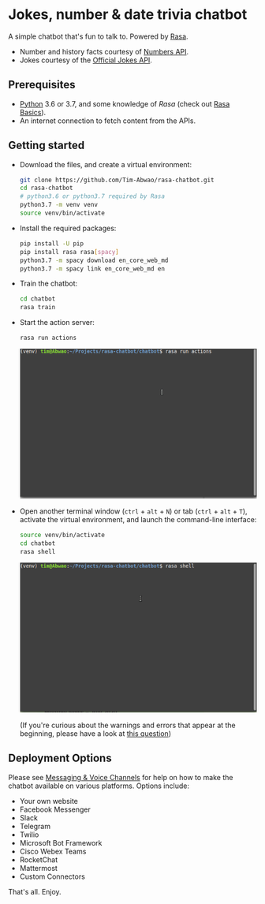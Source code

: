 # Jokes, number & date trivia chatbot

A simple chatbot that's fun to talk to. Powered by [Rasa][1].

- Number and history facts courtesy of [Numbers API][2].
- Jokes courtesy of the [Official Jokes API][3].

## Prerequisites

- [Python][4] 3.6 or 3.7, and some knowledge of *Rasa* (check out [Rasa Basics][5]).
- An internet connection to fetch content from the APIs.

## Getting started

- Download the files, and create a virtual environment:

    ```bash
    git clone https://github.com/Tim-Abwao/rasa-chatbot.git
    cd rasa-chatbot
    # python3.6 or python3.7 required by Rasa
    python3.7 -m venv venv
    source venv/bin/activate
    ```

- Install the required packages:

    ```bash
    pip install -U pip
    pip install rasa rasa[spacy]
    python3.7 -m spacy download en_core_web_md
    python3.7 -m spacy link en_core_web_md en
    ```

- Train the chatbot:

    ```bash
    cd chatbot
    rasa train
    ```

- Start the action server:

    ```bash
    rasa run actions
    ```

    ![rasa action server](screencasts/action_server.gif)

- Open another terminal window (`ctrl` + `alt` + `N`) or tab (`ctrl` + `alt` + `T`), activate the virtual environment, and launch the command-line interface:

    ```bash
    source venv/bin/activate
    cd chatbot
    rasa shell
    ```

    ![rasa shell](screencasts/rasa_shell.gif)

    (If you're curious about the warnings and errors that appear at the beginning, please have a look at [this question][6])

## Deployment Options

Please see [Messaging & Voice Channels](https://rasa.com/docs/rasa/user-guide/messaging-and-voice-channels/) for help on how to make the chatbot available on various platforms. Options include:

- Your own website
- Facebook Messenger
- Slack
- Telegram
- Twilio
- Microsoft Bot Framework
- Cisco Webex Teams
- RocketChat
- Mattermost
- Custom Connectors

That's all. Enjoy.

[1]: https://rasa.com
[2]: http://numbersapi.com
[3]: https://official-joke-api.appspot.com/random_joke
[4]: https://www.python.org
[5]: https://rasa.com/docs/rasa/user-guide/rasa-tutorial/
[6]: https://stackoverflow.com/questions/60368298/could-not-load-dynamic-library-libnvinfer-so-6
